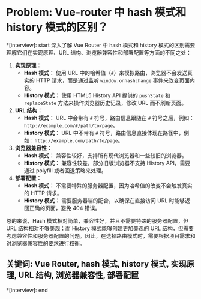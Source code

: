 # Problem: Vue-router 中 hash 模式和 history 模式的区别？

*[interview]: start
深入了解 Vue Router 中 hash 模式和 history 模式的区别需要理解它们在实现原理、URL 结构、浏览器兼容性和部署配置等方面的不同之处：

1. **实现原理：**
   - **Hash 模式：** 使用 URL 中的哈希值（`#`）来模拟路由，浏览器不会发送真实的 HTTP 请求，而是通过监听 `window.onhashchange` 事件来改变页面内容。
   - **History 模式：** 使用 HTML5 History API 提供的 `pushState` 和 `replaceState` 方法来操作浏览器历史记录，修改 URL 而不刷新页面。
2. **URL 结构：**
   - **Hash 模式：** URL 中会带有 `#` 符号，路由信息跟随在 `#` 符号之后，例如：`http://example.com/#/path/to/page`。
   - **History 模式：** URL 中不带有 `#` 符号，路由信息直接体现在路径中，例如：`http://example.com/path/to/page`。
3. **浏览器兼容性：**
   - **Hash 模式：** 兼容性较好，支持所有现代浏览器和一些较旧的浏览器。
   - **History 模式：** 兼容性较差，部分旧版浏览器不支持 History API，需要通过 polyfill 或者回退策略来处理。
4. **部署配置：**
   - **Hash 模式：** 不需要特殊的服务器配置，因为哈希值的改变不会触发真实的 HTTP 请求。
   - **History 模式：** 需要服务器端的配合，以确保在直接访问 URL 时能够返回正确的页面，避免 404 错误。

总的来说，Hash 模式相对简单，兼容性好，并且不需要特殊的服务器配置，但 URL 结构相对不够美观；而 History 模式能够创建更加美观的 URL 结构，但需要考虑兼容性和服务器配置的问题。因此，在选择路由模式时，需要根据项目需求和对浏览器兼容性的要求进行权衡。

## 关键词: Vue Router, hash 模式, history 模式, 实现原理, URL 结构, 浏览器兼容性, 部署配置
*[interview]: end
